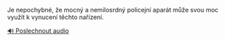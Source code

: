 
Je nepochybné, že mocný a nemilosrdný policejní aparát může svou moc využít k vynucení těchto nařízení.

[🔊 Poslechnout audio](/data/7-paragraphs/audio/chapter_145/para_005-Je-nepochybn-e-mocn-a-nemilosrdn-policejn-ap.mp3)
